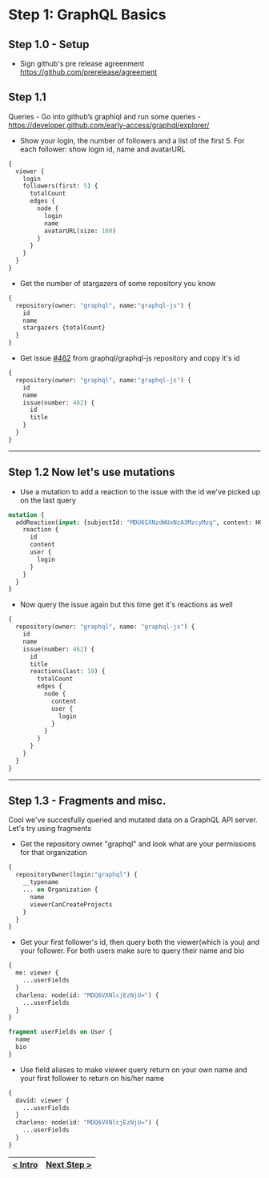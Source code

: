 # Step 1: GraphQL Basics

## Step 1.0 - Setup

- Sign github's pre release agreenment https://github.com/prerelease/agreement

## Step 1.1

Queries - Go into github’s graphiql and run some queries - https://developer.github.com/early-access/graphql/explorer/
  - Show your login, the number of followers and a list of the first 5. For each follower: show login id, name and avatarURL
  ```graphql
  {
    viewer {
      login
      followers(first: 5) {
        totalCount
        edges {
          node {
            login
            name
            avatarURL(size: 100)
          }
        }
      }
    }
  }
  ```

  - Get the number of stargazers of some repository you know
  ```graphql
  {
    repository(owner: "graphql", name:"graphql-js") {
      id
      name
      stargazers {totalCount}
    }
  }
  ```

  - Get issue [#462](https://github.com/graphql/graphql-js/issues/462) from graphql/graphql-js repository and copy it's id
  ```graphql
  {
    repository(owner: "graphql", name:"graphql-js") {
      id
      name
      issue(number: 462) {
        id
        title
      }
    }
  }
  ```
----

## Step 1.2 Now let's use mutations

  - Use a mutation to add a reaction to the issue with the id we've picked up on the last query
  ```graphql
  mutation {
    addReaction(input: {subjectId: "MDU6SXNzdWUxNzA3MzcyMzg", content: HOORAY}) {
      reaction {
        id
        content
        user {
          login
        }
      }
    }
  }
  ```

  - Now query the issue again but this time get it's reactions as well
  ```graphql
  {
    repository(owner: "graphql", name: "graphql-js") {
      id
      name
      issue(number: 462) {
        id
        title
        reactions(last: 10) {
          totalCount
          edges {
            node {
              content
              user {
                login
              }
            }
          }
        }
      }
    }
  }
  ```
  ----

## Step 1.3 - Fragments and misc.

Cool we've succesfully queried and mutated data on a GraphQL API server. Let's try using fragments

  - Get the repository owner "graphql" and look what are your permissions for that organization
  ```graphql
  {
    repositoryOwner(login:"graphql") {
      __typename
      ... on Organization {
        name
        viewerCanCreateProjects
      }
    }
  }
  ```

  - Get your first follower's id, then query both the viewer(which is you) and your follower.
    For both users make sure to query their name and bio
  ```graphql
  {
    me: viewer {
      ...userFields
    }
    charleno: node(id: "MDQ6VXNlcjEzNjU=") {
      ...userFields
    }
  }

  fragment userFields on User {
    name
    bio
  }
  ```

  - Use field aliases to make viewer query return on your own name and your first follower to return on his/her name
  ```graphql
  {
    david: viewer {
      ...userFields
    }
    charleno: node(id: "MDQ6VXNlcjEzNjU=") {
      ...userFields
    }
  }
  ```
[{]: <helper> (navStep)

| [< Intro](../../../README.md) | [Next Step >](step2.md) |
|:--------------------------------|--------------------------------:|

[}]: #
